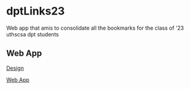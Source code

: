 # dptLinks23
Web app that amis to consolidate all the bookmarks for the class of '23 uthscsa dpt students 

## Web App
[Design](https://www.figma.com/file/vKru0DL8WxWO7E4gB6pA34/dptLinks23?node-id=16%3A01)

[Web App](https://dptlinks23.com/)

